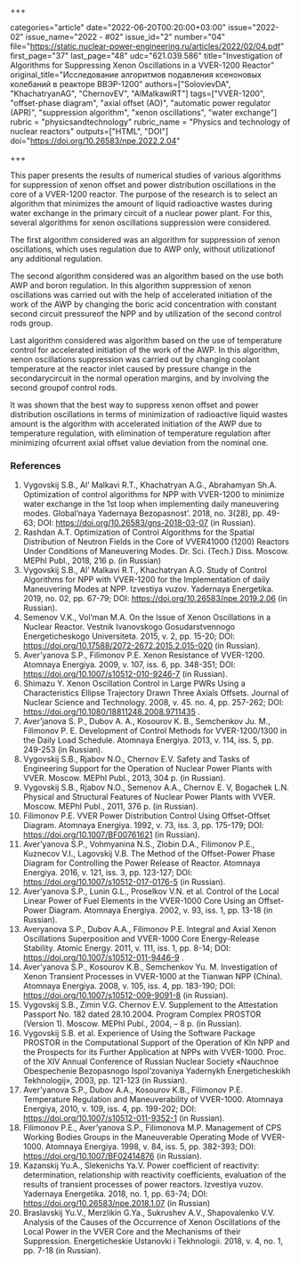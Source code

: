 +++

categories="article"
date="2022-06-20T00:20:00+03:00"
issue="2022-02"
issue_name="2022 - #02"
issue_id="2"
number="04"
file="https://static.nuclear-power-engineering.ru/articles/2022/02/04.pdf"
first_page="37"
last_page="48"
udc="621.039.586"
title="Investigation of Algorithms for Suppressing Xenon Oscillations in a VVER-1200 Reactor"
original_title="Исследование алгоритмов подавления ксеноновых колебаний в реакторе ВВЭР-1200"
authors=["SolovievDA", "KhachatryanAG", "ChernovEV", "AlMalkawiRT"]
tags=["VVER-1200", "offset-phase diagram", "axial offset (AO)", "automatic power regulator (APR)", "suppression algorithm", "xenon oscillations", "water exchange"]
rubric = "physicsandtechnology"
rubric_name = "Physics and technology of nuclear reactors"
outputs=["HTML", "DOI"]
doi="https://doi.org/10.26583/npe.2022.2.04"

+++

This paper presents the results of numerical studies of various algorithms for suppression of xenon offset and power distribution oscillations in the core of a VVER-1200 reactor. The purpose of the research is to select an algorithm that minimizes the amount of liquid radioactive wastes during water exchange in the primary circuit of a nuclear power plant. For this, several algorithms for xenon oscillations suppression were considered.

The first algorithm considered was an algorithm for suppression of xenon oscillations, which uses regulation due to AWP only, without utilizationof any additional regulation.

The second algorithm considered was an algorithm based on the use both AWP and boron regulation. In this algorithm suppression of xenon oscillations was carried out with the help of accelerated initiation of the work of the AWP by changing the boric acid concentration with constant second circuit pressureof the NPP and by utilization of the second control rods group.

Last algorithm considered was algorithm based on the use of temperature control for accelerated initiation of the work of the AWP. In this algorithm, xenon oscillations suppression was carried out by changing coolant temperature at the reactor inlet caused by pressure change in the secondarycircuit in the normal operation margins, and by involving the second groupof control rods.

It was shown that the best way to suppress xenon offset and power distribution oscillations in terms of minimization of radioactive liquid wastes amount is the algorithm with accelerated initiation of the AWP due to temperature regulation, with elimination of temperature regulation after minimizing ofcurrent axial offset value deviation from the nominal one.

### References

1. Vygovskij S.B., Al’ Malkavi R.T., Khachatryan A.G., Abrahamyan Sh.A. Optimization of control algorithms for NPP with VVER-1200 to minimize water exchange in the 1st loop when implementing daily maneuvering modes. Global’naya Yadernaya Bezopasnost’. 2018, no. 3(28), pp. 49-63; DOI: https://doi.org/10.26583/gns-2018-03-07 (in Russian).
2. Rashdan A.T. Optimization of Control Algorithms for the Spatial Distribution of Neutron Fields in the Core of VVER41000 (1200) Reactors Under Conditions of Maneuvering Modes. Dr. Sci. (Tech.) Diss. Moscow. MEPhI Publ., 2018, 216 p. (in Russian)
3. Vygovskij S.B., Al’ Malkavi R.T., Khachatryan A.G. Study of Control Algorithms for NPP with VVER-1200 for the Implementation of daily Maneuvering Modes at NPP. Izvestiya vuzov. Yadernaya Energetika. 2019, no. 02, pp. 67-79; DOI: https://doi.org/10.26583/npe.2019.2.06 (in Russian).
4. Semenov V.K., Vol’man M.A. On the Issue of Xenon Oscillations in a Nuclear Reactor. Vestnik Ivanovskogo Gosudarstvennogo Energeticheskogo Universiteta. 2015, v. 2, pp. 15-20; DOI: https://doi.org/10.17588/2072-2672.2015.2.015-020 (in Russian).
5. Aver’yanova S.P., Filimonov P.E. Xenon Resistance of VVER-1200. Atomnaya Energiya. 2009, v. 107, iss. 6, pp. 348-351; DOI: https://doi.org/10.1007/s10512-010-9246-7 (in Russian).
6. Shimazu Y. Xenon Oscillation Control in Large PWRs Using a Characteristics Ellipse Trajectory Drawn Three Axials Offsets. Journal of Nuclear Science and Technology. 2008, v. 45. no. 4, pp. 257-262; DOI: https://doi.org/10.1080/18811248.2008.9711435 .
7. Aver’janova S. P., Dubov A. A., Kosourov K. B., Semchenkov Ju. M., Filimonov P. E. Development of Control Methods for VVER-1200/1300 in the Daily Load Schedule. Atomnaya Energiya. 2013, v. 114, iss. 5, pp. 249-253 (in Russian).
8. Vygovskij S.B., Rjabov N.O., Chernov E.V. Safety and Tasks of Engineering Support for the Operation of Nuclear Power Plants with VVER. Moscow. MEPhI Publ., 2013, 304 p. (in Russian).
9. Vygovskij S.B., Rjabov N.O., Semenov A.A., Chernov E. V, Bogachek L.N. Physical and Structural Features of Nuclear Power Plants with VVER. Moscow. MEPhI Publ., 2011, 376 p. (in Russian).
10. Filimonov P.E. VVER Power Distribution Control Using Offset-Offset Diagram. Atomnaya Energiya. 1992, v. 73, iss. 3, pp. 175-179; DOI: https://doi.org/10.1007/BF00761621 (in Russian).
11. Aver’yanova S.P., Vohmyanina N.S., Zlobin D.A., Filimonov P.E., Kuznecov V.I., Lagovskij V.B. The Method of the Offset-Power Phase Diagram for Controlling the Power Release of Reactor. Atomnaya Energiya. 2016, v. 121, iss. 3, pp. 123-127; DOI: https://doi.org/10.1007/s10512-017-0176-5 (in Russian).
12. Aver’yanova S.P., Lunin G.L., Proselkov V.N. et al. Control of the Local Linear Power of Fuel Elements in the VVER-1000 Core Using an Offset-Power Diagram. Atomnaya Energiya. 2002, v. 93, iss. 1, pp. 13-18 (in Russian).
13. Averyanova S.P., Dubov A.A., Filimonov P.E. Integral and Axial Xenon Oscillations Superposition and VVER-1000 Core Energy-Release Stability. Atomic Energy. 2011, v. 111, iss. 1, pp. 8-14; DOI: https://doi.org/10.1007/s10512-011-9446-9 .
14. Aver’yanova S.P., Kosourov K.B., Semchenkov Yu. M. Investigation of Xenon Transient Processes in VVER-1000 at the Tianwan NPP (China). Atomnaya Energiya. 2008, v. 105, iss. 4, pp. 183-190; DOI: https://doi.org/10.1007/s10512-009-9091-8 (in Russian).
15. Vygovskij S.B., Zimin V.G. Chernov E.V. Supplement to the Attestation Passport No. 182 dated 28.10.2004. Program Complex PROSTOR (Version 1). Moscow. MEPhI Publ., 2004, – 8 p. (in Russian).
16. Vygovskij S.B. et al. Experience of Using the Software Package PROSTOR in the Computational Support of the Operation of Kln NPP and the Prospects for its Further Application at NPPs with VVER-1000. Proc. of the XIV Annual Conference of Russian Nuclear Society «Nauchnoe Obespechenie Bezopasnogo Ispol’zovaniya Yadernykh Energeticheskikh Tekhnologij», 2003, pp. 121-123 (in Russian).
17. Aver’yanova S.P., Dubov A.A., Kosourov K.B., Filimonov P.E. Temperature Regulation and Maneuverability of VVER-1000. Atomnaya Energiya, 2010, v. 109, iss. 4, pp. 199-202; DOI: https://doi.org/10.1007/s10512-011-9352-1 (in Russian).
18. Filimonov P.E., Aver’yanova S.P., Filimonova M.P. Management of CPS Working Bodies Groups in the Maneuverable Operating Mode of VVER-1000. Atomnaya Energiya. 1998, v. 84, iss. 5, pp. 382-393; DOI: https://doi.org/10.1007/BF02414876 (in Russian).
19. Kazanskij Yu.A., Slekenichs Ya.V. Power coefficient of reactivity: determination, relationship with reactivity coefficients, evaluation of the results of transient processes of power reactors. Izvestiya vuzov. Yadernaya Energetika. 2018, no. 1, pp. 63-74; DOI: https://doi.org/10.26583/npe.2018.1.07 (in Russian)
20. Braslavskij Yu.V., Merzlikin G.Ya., Sukrushev A.V., Shapovalenko V.V. Analysis of the Causes of the Occurrence of Xenon Oscillations of the Local Power in the VVER Core and the Mechanisms of their Suppression. Energeticheskie Ustanovki i Tekhnologii. 2018, v. 4, no. 1, pp. 7-18 (in Russian).